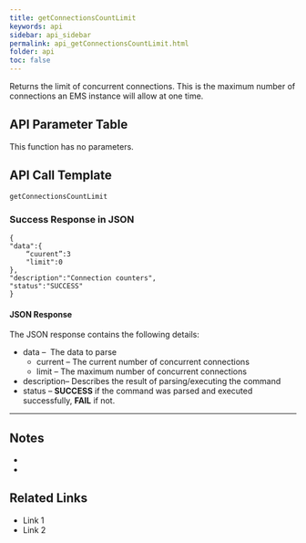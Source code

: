 ```yaml
---
title: getConnectionsCountLimit
keywords: api
sidebar: api_sidebar
permalink: api_getConnectionsCountLimit.html
folder: api
toc: false
---
```




Returns the limit of concurrent connections. This is the maximum number of connections an EMS instance will allow at one time.





## API Parameter Table

This function has no parameters.



## API Call Template

``` 
getConnectionsCountLimit
```



### Success Response in JSON

``` 
{
"data":{
    “cuurent”:3
    "limit":0
},
"description":"Connection counters",
"status":"SUCCESS"
}
```



#### JSON Response

The JSON response contains the following details:

- data –  The data to parse
  - current – The current number of concurrent connections
  - limit – The maximum number of concurrent connections
- description– Describes the result of parsing/executing the command
- status – **SUCCESS** if the command was parsed and executed successfully, **FAIL** if not.

------

## Notes

- ​
- ​





## **Related Links**

- Link 1
- Link 2